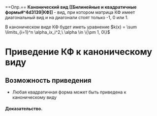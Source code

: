 ==Опр.== **Канонический вид [[Билинейные и квадратичные формы#^4d3139|КФ]]** - вид, при котором матрица КФ имеет диагональный вид и на диагонали стоят только -1, 0 или 1.

В каноническом виде КФ будет иметь уравнение $k(x) = \sum \limits_{i=1}^n \alpha_ix_i^2,\ \alpha \in \{\pm 1, 0\}$

# Приведение КФ к каноническому виду

## Возможность приведения

- Любая квадратичная форма может быть приведена к каноническому виду

#### Доказательство.


